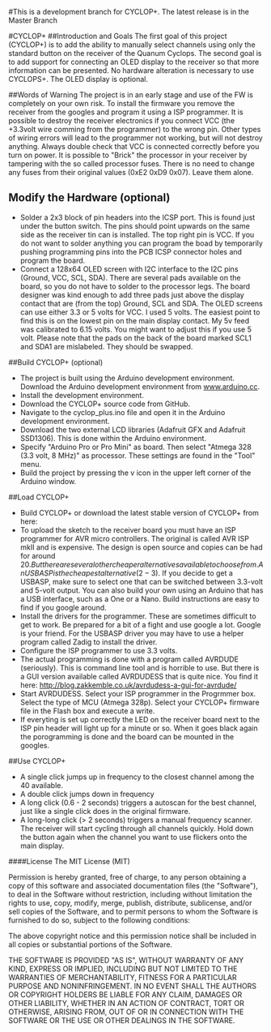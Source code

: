 #This is a development branch for CYCLOP+. The latest release is in the Master Branch

#CYCLOP+
##Introduction and Goals
The first goal of this project (CYCLOP+) is to add the ability to manually select channels using only the standard button on the receiver of the Quanum Cyclops.
The second goal is to add support for connecting an OLED display to the receiver so that more information can be presented.
No hardware alteration is necessary to use CYCLOPS+. The OLED display is optional.

##Words of Warning
The project is in an early stage and use of the FW is completely on your own risk.
To install the firmware you remove the receiver from the googles and program it using a ISP programmer. It is possible to destroy the receiver electronics if you connect VCC (the +3.3volt wire comming from the programmer) to the wrong pin. Other types of wiring errors will lead to the programmer not working, but will not destroy anything. Always double check that VCC is connected correctly before you turn on power.
It is possible to "Brick" the processor in your receiver by tampering with the so called processor fuses. There is no need to change any fuses from their original values (0xE2 0xD9 0x07). Leave them alone.

## Modify the Hardware (optional)
- Solder a 2x3 block of pin headers into the ICSP port. This is found just under the button switch. The pins should point upwards on the same side as the receiver tin can is installed. The top right pin is VCC. If you do not want to solder anything you can program the boad by temporarily pushing programming pins into the PCB ICSP connector holes and program the board.
- Connect a 128x64 OLED screen with I2C interface to the I2C pins (Ground, VCC, SCL, SDA). There are several pads available on the board, so you do not have to solder to the processor legs. The board designer was kind enough to add three pads just above the display contact that are (from the top) Ground, SCL and SDA. The OLED screens can use either 3.3 or 5 volts for VCC. I used 5 volts. The easiest point to find this is on the lowest pin on the main display contact. My 5v feed was calibrated to 6.15 volts. You might want to adjust this if you use 5 volt. Please note that the pads on the back of the board marked SCL1 and SDA1 are mislabeled. They should be swapped. 

##Build CYCLOP+ (optional)
- The project is built using the Arduino development environment. Download the Arduino development environment from www.arduino.cc.
- Install the development environment.
- Download the CYCLOP+ source code from GitHub.
- Navigate to the cyclop_plus.ino file and open it in the Arduino development environment.
- Download the two external LCD libraries (Adafruit GFX and Adafruit SSD1306). This is done within the Arduino environment. 
- Specify "Arduino Pro or Pro Mini" as board. Then select "Atmega 328 (3.3 volt, 8 MHz)" as processor. These settings are found in the "Tool" menu.
- Build the project by pressing the v icon in the upper left corner of the Arduino window.

##Load CYCLOP+
- Build CYCLOP+ or download the latest stable version of CYCLOP+ from here: 
- To upload the sketch to the receiver board you must have an ISP programmer for AVR micro controllers. The original is called AVR ISP mkII and is expensive. The design is open source and copies can be had for around 20$. But there are several other cheaper alternatives available to choose from. An USBASP is the cheapest alternative (2-3$). If you decide to get a USBASP, make sure to select one that can be switched between 3.3-volt and 5-volt output. You can also build your own using an Arduino that has a USB interface, such as a One or a Nano. Build instructions are easy to find if you google around.
- Install the drivers for the programmer. These are sometimes difficult to get to work. Be prepared for a bit of a fight and use google a lot. Google is your friend. For the USBASP driver you may have to use a helper program called Zadig to install the driver.
- Configure the ISP programmer to use 3.3 volts.
- The actual programming is done with a program called AVRDUDE (seriously). This is command line tool and is horrible to use. But there is a GUI version available called AVRDUDESS that is quite nice. You find it here: http://blog.zakkemble.co.uk/avrdudess-a-gui-for-avrdude/
- Start AVRDUDESS. Select your ISP programmer in the Progrmmer box. Select the type of MCU (Atmega 328p). Select your CYCLOP+ firmware file in the Flash box and execute a write.
- If everyting is set up correctly the LED on the receiver board next to the ISP pin header will light up for a minute or so. When it goes black again the porogramming is done and the board can be mounted in the googles.

##Use CYCLOP+
- A single click jumps up in frequency to the closest channel among the 40 available.
- A double click jumps down in frequency
- A long click (0.6 - 2 seconds) triggers a autoscan for the best channel, just like a single click does in the original firmware.
- A long-long click (> 2 seconds) triggers a manual frequency scanner. The receiver will start cycling through all channels quickly. Hold down the button again when the channel you want to use flickers onto the main display.

####License
The MIT License (MIT)

Permission is hereby granted, free of charge, to any person obtaining a copy
of this software and associated documentation files (the "Software"), to deal
in the Software without restriction, including without limitation the rights
to use, copy, modify, merge, publish, distribute, sublicense, and/or sell
copies of the Software, and to permit persons to whom the Software is
furnished to do so, subject to the following conditions:

The above copyright notice and this permission notice shall be included in all
copies or substantial portions of the Software.

THE SOFTWARE IS PROVIDED "AS IS", WITHOUT WARRANTY OF ANY KIND, EXPRESS OR
IMPLIED, INCLUDING BUT NOT LIMITED TO THE WARRANTIES OF MERCHANTABILITY,
FITNESS FOR A PARTICULAR PURPOSE AND NONINFRINGEMENT. IN NO EVENT SHALL THE
AUTHORS OR COPYRIGHT HOLDERS BE LIABLE FOR ANY CLAIM, DAMAGES OR OTHER
LIABILITY, WHETHER IN AN ACTION OF CONTRACT, TORT OR OTHERWISE, ARISING FROM,
OUT OF OR IN CONNECTION WITH THE SOFTWARE OR THE USE OR OTHER DEALINGS IN THE
SOFTWARE.
